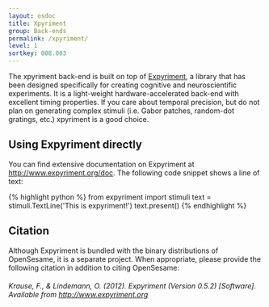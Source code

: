 ```yaml
---
layout: osdoc
title: Xpyriment
group: Back-ends
permalink: /xpyriment/
level: 1
sortkey: 008.003
---
```


The xpyriment back-end is built on top of [Expyriment][], a library that has been designed specifically for creating cognitive and neuroscientific experiments. It is a light-weight hardware-accelerated back-end with excellent timing properties. If you care about temporal precision, but do not plan on generating complex stimuli (i.e. Gabor patches, random-dot gratings, etc.) xpyriment is a good choice.

Using Expyriment directly
-------------------------

You can find extensive documentation on Expyriment at <http://www.expyriment.org/doc>. The following code snippet shows a line of text:

{% highlight python %}
from expyriment import stimuli
text = stimuli.TextLine('This is expyriment!')
text.present()
{% endhighlight %}

Citation
--------

Although Expyriment is bundled with the binary distributions of OpenSesame, it is a separate project. When appropriate, please provide the following citation in addition to citing OpenSesame:

###### Krause, F., & Lindemann, O. (2012). Expyriment (Version 0.5.2) [Software]. Available from <http://www.expyriment.org>

[expyriment]: http://www.expyriment.org